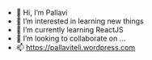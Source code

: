 - 👋 Hi, I’m Pallavi
- 👀 I’m interested in learning new things
- 🌱 I’m currently learning ReactJS
- 💞️ I’m looking to collaborate on ...
- 📫 https://pallaviteli.wordpress.com

<!---
pallaviteli/pallaviteli is a ✨ special ✨ repository because its `README.md` (this file) appears on your GitHub profile.
You can click the Preview link to take a look at your changes.
--->
